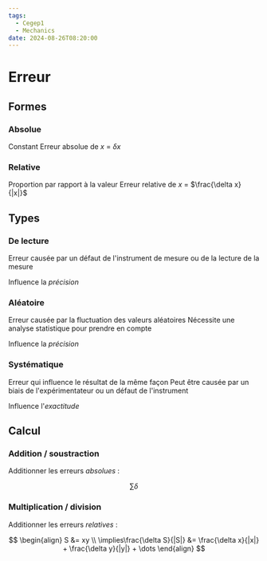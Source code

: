 ```yaml
---
tags:
  - Cegep1
  - Mechanics
date: 2024-08-26T08:20:00
---
```


# Erreur

## Formes

### Absolue

Constant
Erreur absolue de $x$ = $\delta x$

### Relative

Proportion par rapport à la valeur
Erreur relative de $x$ = $\frac{\delta x}{|x|}$

## Types

### De lecture

Erreur causée par un défaut de l'instrument de mesure ou de la lecture de la mesure

Influence la *précision*

### Aléatoire

Erreur causée par la fluctuation des valeurs aléatoires
Nécessite une analyse statistique pour prendre en compte

Influence la *précision*

### Systématique

Erreur qui influence le résultat de la même façon
Peut être causée par un biais de l'expérimentateur ou un défaut de l'instrument

Influence l'*exactitude*

## Calcul

### Addition / soustraction

Additionner les erreurs *absolues* :

$$\sum \delta$$

### Multiplication / division

Additionner les erreurs *relatives* :

$$
\begin{align}
S &= xy \\
\implies\frac{\delta S}{|S|} &= \frac{\delta x}{|x|} + \frac{\delta y}{|y|} + \dots
\end{align}
$$

